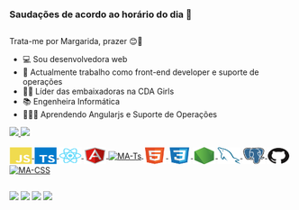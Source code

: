 ### Saudações de acordo ao horário do dia 👋
##
Trata-me por Margarida, prazer 😊🤝



- 💻 Sou desenvolvedora web
- 🎯 Actualmente trabalho como front-end developer e suporte de operações
- 👩‍💻 Líder das embaixadoras na CDA Girls
- 📚 Engenheira Informática
- 📝👩‍💻 Aprendendo Angularjs e Suporte de Operações

<div align="justify">
  <a href="https://github.com/Margarida-Andre">
  <img height="180em" src="https://github-readme-stats.vercel.app/api?username=Margarida-Andre&show_icons=true&theme=dracula&include_all_commits=true&count_private=true"/>
  <img height="180em" src="https://github-readme-stats.vercel.app/api/top-langs/?username=Margarida-Andre&layout=compact&langs_count=7&theme=dark"/>
</div>
  
<div style="display: inline_block"><br>
  <img align="center" alt="MA-Js" height="30" width="40" src="https://raw.githubusercontent.com/devicons/devicon/master/icons/javascript/javascript-plain.svg">
  <img align="center" alt="MA-Ts" height="30" width="40" src="https://raw.githubusercontent.com/devicons/devicon/master/icons/typescript/typescript-plain.svg">
  <img align="center" alt="MA-React" height="30" width="40" src="https://raw.githubusercontent.com/devicons/devicon/master/icons/react/react-original.svg">
  <img align="center" alt="MA-React" height="30" width="40" src="https://raw.githubusercontent.com/devicons/devicon/master/icons/angularjs/angularjs-original.svg">
  <img align="center" alt="MA-Ts" height="30" width="40" src="https://cdn.jsdelivr.net/gh/devicons/devicon/icons/nextjs/nextjs-original.svg">
  <img align="center" alt="MA-HTML" height="30" width="40" src="https://raw.githubusercontent.com/devicons/devicon/master/icons/html5/html5-original.svg">
  <img align="center" alt="MA-CSS" height="30" width="40" src="https://raw.githubusercontent.com/devicons/devicon/master/icons/css3/css3-original.svg">
  <img align="center" alt="MA-CSS" height="30" width="40" src="https://raw.githubusercontent.com/devicons/devicon/master/icons/nodejs/nodejs-original.svg">
  <img align="center" alt="MA-CSS" height="30" width="40" src="https://raw.githubusercontent.com/devicons/devicon/master/icons/mysql/mysql-original.svg">
  <img align="center" alt="MA-CSS" height="30" width="40" src="https://raw.githubusercontent.com/devicons/devicon/master/icons/postgresql/postgresql-original.svg">
  <img align="center" alt="MA-CSS" height="30" width="40" src="https://raw.githubusercontent.com/devicons/devicon/master/icons/github/github-original.svg">
  <img align="center" alt="MA-CSS" height="30" width="40" src="https://cdn.jsdelivr.net/gh/devicons/devicon/icons/xd/xd-plain.svg">  
</div>

 ##
  
 <div> 
  <a href="https://www.instagram.com/margaridaandre22/" target="_blank"><img src="https://img.shields.io/badge/-Instagram-%23E4405F?style=for-the-badge&logo=instagram&logoColor=white" target="_blank"></a>
 <a href="https://discord.com" target="_blank"><img src="https://img.shields.io/badge/Discord-7289DA?style=for-the-badge&logo=discord&logoColor=white" target="_blank"></a>   
  <a href="https://www.linkedin.com/in/margarida-andr%C3%A9-506177204/" target="_blank"><img src="https://img.shields.io/badge/-LinkedIn-%230077B5?style=for-the-badge&logo=linkedin&logoColor=white" target="_blank"></a> 
  <a href="https://web.facebook.com/margarethamaral.andre/" target="_blank"><img src="https://img.shields.io/badge/-Facebook-%23E4405F?style=for-the-badge&logo=facebook&logoColor=white" target="_blank"></a>

 
</div>


